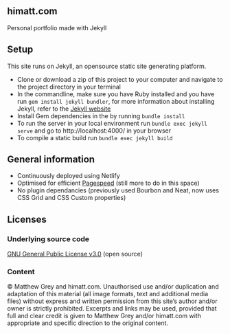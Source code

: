 himatt.com
--------
Personal portfolio made with Jekyll

## Setup
This site runs on Jekyll, an opensource static site generating platform.

- Clone or download a zip of this project to your computer and navigate to the
project directory in your terminal
- In the commandline, make sure you have Ruby installed and you have run
`gem install jekyll bundler`, for more information about installing Jekyll,
refer to the [Jekyll website](https://jekyllrb.com/docs/quickstart/)
- Install Gem dependencies in the by running `bundle install`
- To run the server in your local environment run `bundle exec jekyll serve` and
go to http://localhost:4000/ in your browser
- To compile a static build run `bundle exec jekyll build`

## General information
- Continuously deployed using Netlify
- Optimised for efficient [Pagespeed](https://developers.google.com/speed/pagespeed/insights/) (still more to do in this space)
- No plugin dependancies (previously used Bourbon and Neat, now uses CSS Grid and CSS Custom properties)

## Licenses
### Underlying source code
[GNU General Public License v3.0](LICENSE) (open source)

### Content
© Matthew Grey and himatt.com. Unauthorised use and/or duplication and
adaptation of this material (all image formats, text and additional media files)
without express and written permission from this site’s author and/or owner is
strictly prohibited. Excerpts and links may be used, provided that full and
clear credit is given to Matthew Grey and/or himatt.com with appropriate and
specific direction to the original content.
